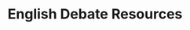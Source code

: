 ---
title: English Debate Resources
layout: resources
description: >-
  I will post the different resources we use in class here! Mostly videos and ppts. :)

---